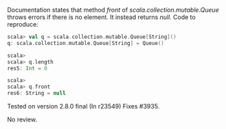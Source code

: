 Documentation states that method *front* of *scala.collection.mutable.Queue* throws errors if there is no element. It instead returns *null*.
Code to reproduce:
```scala
scala> val q = scala.collection.mutable.Queue[String]()
q: scala.collection.mutable.Queue[String] = Queue()

scala> 
scala> q.length
res5: Int = 0

scala> 
scala> q.front
res6: String = null

```

Tested on version 2.8.0 final
(In r23549) Fixes #3935.

No review.
